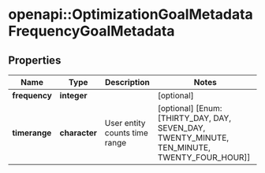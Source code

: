 # openapi::OptimizationGoalMetadataFrequencyGoalMetadata


## Properties
Name | Type | Description | Notes
------------ | ------------- | ------------- | -------------
**frequency** | **integer** |  | [optional] 
**timerange** | **character** | User entity counts time range | [optional] [Enum: [THIRTY_DAY, DAY, SEVEN_DAY, TWENTY_MINUTE, TEN_MINUTE, TWENTY_FOUR_HOUR]] 


